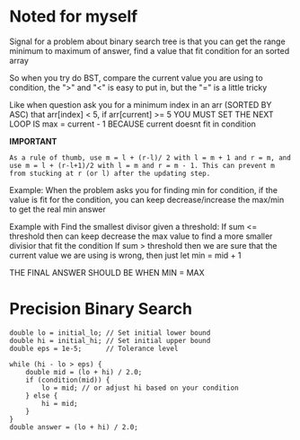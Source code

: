 # Noted for myself

Signal for a problem about binary search tree is that you can get the range minimum to maximum of answer, find a value that fit condition for an sorted array

So when you try do BST, compare the current value you are using to condition, the ">" and "<" is easy to put in, but the "=" is a little tricky

Like when question ask you for a minimum index in an arr (SORTED BY ASC) that arr[index] < 5, if arr[current] >= 5 YOU MUST SET THE NEXT LOOP IS max = current - 1 BECAUSE current doesnt fit in condition


**IMPORTANT**
```
As a rule of thumb, use m = l + (r-l)/ 2 with l = m + 1 and r = m, and use m = l + (r-l+1)/2 with l = m and r = m - 1. This can prevent m from stucking at r (or l) after the updating step.
```

Example: When the problem asks you for finding min for condition, if the value is fit for the condition, you can keep decrease/increase the max/min to get the real min answer

Example with Find the smallest divisor given a threshold: 
    If sum <= threshold then can keep decrease the max value to find a more smaller divisior that fit the condition
    If sum > threshold then we are sure that the current value we are using is wrong, then just let min = mid + 1


THE FINAL ANSWER SHOULD BE WHEN MIN = MAX 

# Precision Binary Search
```
double lo = initial_lo; // Set initial lower bound
double hi = initial_hi; // Set initial upper bound
double eps = 1e-5;      // Tolerance level

while (hi - lo > eps) {
    double mid = (lo + hi) / 2.0;
    if (condition(mid)) {
        lo = mid; // or adjust hi based on your condition
    } else {
        hi = mid;
    }
}
double answer = (lo + hi) / 2.0;
```
